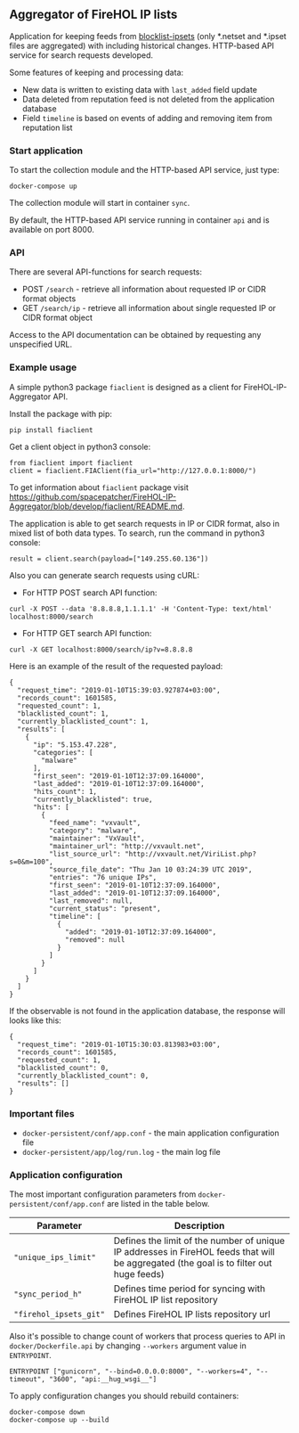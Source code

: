 ## Aggregator of FireHOL IP lists

Application for keeping feeds from <a href="https://github.com/firehol/blocklist-ipsets" target="_blank">blocklist-ipsets</a> (only *.netset and *.ipset files are aggregated) with including historical changes. HTTP-based API service for search requests developed.

Some features of keeping and processing data:
* New data is written to existing data with `last_added` field update
* Data deleted from reputation feed is not deleted from the application database
* Field `timeline` is based on events of adding and removing item from reputation list

### Start application

To start the collection module and the HTTP-based API service, just type:
```
docker-compose up
```
The collection module will start in container `sync`.

By default, the HTTP-based API service running in container `api` and is available on port 8000.

### API

There are several API-functions for search requests:

* POST `/search` - retrieve all information about requested IP or CIDR format objects
* GET `/search/ip` - retrieve all information about single requested IP or CIDR format object

Access to the API documentation can be obtained by requesting any unspecified URL.

### Example usage

A simple python3 package `fiaclient` is designed as a client for FireHOL-IP-Aggregator API.

Install the package with pip:
```
pip install fiaclient
```

Get a client object in python3 console:
```
from fiaclient import fiaclient
client = fiaclient.FIAClient(fia_url="http://127.0.0.1:8000/")
```

To get information about `fiaclient` package visit https://github.com/spacepatcher/FireHOL-IP-Aggregator/blob/develop/fiaclient/README.md.

The application is able to get search requests in IP or CIDR format, also in mixed list of both data types. To search, run the command in python3 console:
```
result = client.search(payload=["149.255.60.136"])
```

Also you can generate search requests using cURL:
* For HTTP POST search API function:
```
curl -X POST --data '8.8.8.8,1.1.1.1' -H 'Content-Type: text/html' localhost:8000/search
```
* For HTTP GET search API function:
```
curl -X GET localhost:8000/search/ip?v=8.8.8.8
```

Here is an example of the result of the requested payload:
```
{
  "request_time": "2019-01-10T15:39:03.927874+03:00",
  "records_count": 1601585,
  "requested_count": 1,
  "blacklisted_count": 1,
  "currently_blacklisted_count": 1,
  "results": [
    {
      "ip": "5.153.47.228",
      "categories": [
        "malware"
      ],
      "first_seen": "2019-01-10T12:37:09.164000",
      "last_added": "2019-01-10T12:37:09.164000",
      "hits_count": 1,
      "currently_blacklisted": true,
      "hits": [
        {
          "feed_name": "vxvault",
          "category": "malware",
          "maintainer": "VxVault",
          "maintainer_url": "http://vxvault.net",
          "list_source_url": "http://vxvault.net/ViriList.php?s=0&m=100",
          "source_file_date": "Thu Jan 10 03:24:39 UTC 2019",
          "entries": "76 unique IPs",
          "first_seen": "2019-01-10T12:37:09.164000",
          "last_added": "2019-01-10T12:37:09.164000",
          "last_removed": null,
          "current_status": "present",
          "timeline": [
            {
              "added": "2019-01-10T12:37:09.164000",
              "removed": null
            }
          ]
        }
      ]
    }
  ]
}
```

If the observable is not found in the application database, the response will looks like this:
```
{
  "request_time": "2019-01-10T15:30:03.813983+03:00",
  "records_count": 1601585,
  "requested_count": 1,
  "blacklisted_count": 0,
  "currently_blacklisted_count": 0,
  "results": []
}
```

### Important files

* `docker-persistent/conf/app.conf` - the main application configuration file
* `docker-persistent/app/log/run.log` - the main log file

### Application configuration

The most important configuration parameters from `docker-persistent/conf/app.conf` are listed in the table below.

| Parameter | Description |
| ------ | ------ |
| `"unique_ips_limit"` | Defines the limit of the number of unique IP addresses in FireHOL feeds that will be aggregated (the goal is to filter out huge feeds) |
| `"sync_period_h"` | Defines time period for syncing with FireHOL IP list repository |
| `"firehol_ipsets_git"` | Defines FireHOL IP lists repository url |

Also it's possible to change count of workers that process queries to API in `docker/Dockerfile.api` by changing `--workers` argument value in `ENTRYPOINT`.
```
ENTRYPOINT ["gunicorn", "--bind=0.0.0.0:8000", "--workers=4", "--timeout", "3600", "api:__hug_wsgi__"]
```

To apply configuration changes you should rebuild containers:
```
docker-compose down
docker-compose up --build
```
